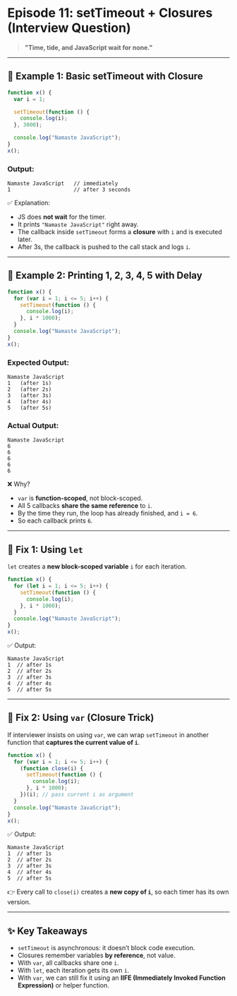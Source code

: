# Episode 11: setTimeout + Closures (Interview Question)

> **"Time, tide, and JavaScript wait for none."**

---

## 🔹 Example 1: Basic setTimeout with Closure
```js
function x() {
  var i = 1;

  setTimeout(function () {
    console.log(i);
  }, 3000);

  console.log("Namaste JavaScript");
}
x();
````

### Output:

```
Namaste JavaScript   // immediately
1                    // after 3 seconds
```

✅ Explanation:

* JS does **not wait** for the timer.
* It prints `"Namaste JavaScript"` right away.
* The callback inside `setTimeout` forms a **closure** with `i` and is executed later.
* After 3s, the callback is pushed to the call stack and logs `i`.

---

## 🔹 Example 2: Printing 1, 2, 3, 4, 5 with Delay

```js
function x() {
  for (var i = 1; i <= 5; i++) {
    setTimeout(function () {
      console.log(i);
    }, i * 1000);
  }
  console.log("Namaste JavaScript");
}
x();
```

### Expected Output:

```
Namaste JavaScript
1   (after 1s)
2   (after 2s)
3   (after 3s)
4   (after 4s)
5   (after 5s)
```

### Actual Output:

```
Namaste JavaScript
6
6
6
6
6
```

❌ Why?

* `var` is **function-scoped**, not block-scoped.
* All 5 callbacks **share the same reference** to `i`.
* By the time they run, the loop has already finished, and `i = 6`.
* So each callback prints `6`.

---

## 🔹 Fix 1: Using `let`

`let` creates a **new block-scoped variable** `i` for each iteration.

```js
function x() {
  for (let i = 1; i <= 5; i++) {
    setTimeout(function () {
      console.log(i);
    }, i * 1000);
  }
  console.log("Namaste JavaScript");
}
x();
```

✅ Output:

```
Namaste JavaScript
1  // after 1s
2  // after 2s
3  // after 3s
4  // after 4s
5  // after 5s
```

---

## 🔹 Fix 2: Using `var` (Closure Trick)

If interviewer insists on using `var`, we can wrap `setTimeout` in another function that **captures the current value of `i`**.

```js
function x() {
  for (var i = 1; i <= 5; i++) {
    (function close(i) {
      setTimeout(function () {
        console.log(i);
      }, i * 1000);
    })(i); // pass current i as argument
  }
  console.log("Namaste JavaScript");
}
x();
```

✅ Output:

```
Namaste JavaScript
1  // after 1s
2  // after 2s
3  // after 3s
4  // after 4s
5  // after 5s
```

👉 Every call to `close(i)` creates a **new copy of `i`**, so each timer has its own version.

---

## ✨ Key Takeaways

* `setTimeout` is asynchronous: it doesn’t block code execution.
* Closures remember variables **by reference**, not value.
* With `var`, all callbacks share one `i`.
* With `let`, each iteration gets its own `i`.
* With `var`, we can still fix it using an **IIFE (Immediately Invoked Function Expression)** or helper function.
